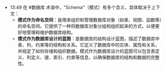 
- 13:49 
	在 #数据库 术语中，"Schema"（模式）有多个含义，具体取决于上下文：
	- **模式作为命名空间**：是用来组织和管理数据库对象（如表、视图、函数等）的命名空间。它提供了一种将数据库对象分组和组织起来的方式，以便更好地管理和维护数据库结构。
	- **模式作为数据库设计的蓝图**：是数据库的结构设计蓝图，描述了数据库中表、列、约束等的结构和关系。它定义了数据库中的实体、属性和关系，并规定了如何存储和组织数据。模式作为数据库设计的蓝图可以包含表定义、列定义、键、索引、约束等信息，以确保数据库的结构和数据的完整性。 